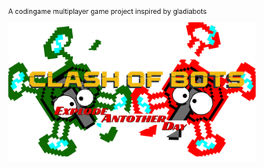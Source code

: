A codingame multiplayer game project inspired by gladiabots

![](src/main/resources/view/assets/logo.png)